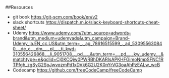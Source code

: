 ##Resources
- git book https://git-scm.com/book/en/v2
- slack shortcuts https://dispatch.m.io/slack-keyboard-shortcuts-cheat-sheet/
- Udemy https://www.udemy.com/?utm_source=adwords-brand&utm_medium=udemyads&utm_campaign=Brand-Udemy_la.EN_cc.US&utm_term=_._ag_78616515599_._ad_530955630840_._de_c_._dm__._pl__._ti_kwd-310556426868_._li_9051708_._pd__._&utm_term=_._pd__._kw_udemy_._&matchtype=e&gclid=Cj0KCQjw0PWRBhDKARIsAPKHFGimoNmpSFNC1RTPfgh_zgSyG2SpJwvqzmPd1xDVk6G2U2K0nYrVG3oaAhPzEALw_wcB
- Codecamp https://github.com/freeCodeCamp/freeCodeCamp
